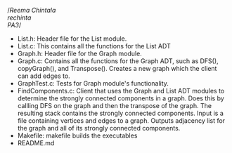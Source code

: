 /*Reema Chintala  
rechinta  
PA3*/  

- List.h: Header file for the List module.
- List.c: This contains all the functions for the List ADT
- Graph.h: Header file for the Graph module.
- Graph.c: Contains all the functions for the Graph ADT, such as DFS(), copyGraph(), and Transpose(). Creates a new graph which the client can add edges to.
- GraphTest.c: Tests for Graph module's functionality.
- FindComponents.c: Client that uses the Graph and List ADT modules to determine the strongly connected components in a graph. Does this by callling DFS on the graph and then the transpose of the graph. The resulting stack contains the strongly connected components. Input is a file containing vertices and edges to a graph. Outputs adjacency list for the graph and all of its strongly connected components.
- Makefile: makefile builds the executables 
- README.md